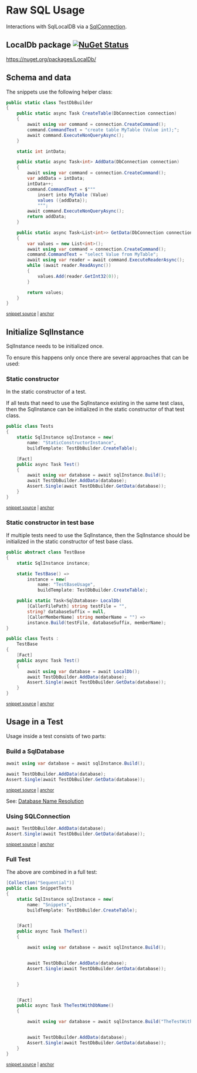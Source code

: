 <!--
GENERATED FILE - DO NOT EDIT
This file was generated by [MarkdownSnippets](https://github.com/SimonCropp/MarkdownSnippets).
Source File: /pages/mdsource/raw-usage.source.md
To change this file edit the source file and then run MarkdownSnippets.
-->

# Raw SQL Usage

Interactions with SqlLocalDB via a [SqlConnection](https://docs.microsoft.com/en-us/dotnet/api/system.data.sqlclient.sqlconnection).


## LocalDb package [![NuGet Status](https://img.shields.io/nuget/v/LocalDb.svg)](https://www.nuget.org/packages/LocalDb/)

https://nuget.org/packages/LocalDb/


## Schema and data

The snippets use the following helper class:

<!-- snippet: TestDbBuilder.cs -->
<a id='snippet-TestDbBuilder.cs'></a>
```cs
public static class TestDbBuilder
{
    public static async Task CreateTable(DbConnection connection)
    {
        await using var command = connection.CreateCommand();
        command.CommandText = "create table MyTable (Value int);";
        await command.ExecuteNonQueryAsync();
    }

    static int intData;

    public static async Task<int> AddData(DbConnection connection)
    {
        await using var command = connection.CreateCommand();
        var addData = intData;
        intData++;
        command.CommandText = $"""
            insert into MyTable (Value)
            values ({addData});
            """;
        await command.ExecuteNonQueryAsync();
        return addData;
    }

    public static async Task<List<int>> GetData(DbConnection connection)
    {
        var values = new List<int>();
        await using var command = connection.CreateCommand();
        command.CommandText = "select Value from MyTable";
        await using var reader = await command.ExecuteReaderAsync();
        while (await reader.ReadAsync())
        {
            values.Add(reader.GetInt32(0));
        }

        return values;
    }
}
```
<sup><a href='/src/LocalDb.Tests/TestDbBuilder.cs#L1-L38' title='Snippet source file'>snippet source</a> | <a href='#snippet-TestDbBuilder.cs' title='Start of snippet'>anchor</a></sup>
<!-- endSnippet -->


## Initialize SqlInstance

SqlInstance needs to be initialized once.

To ensure this happens only once there are several approaches that can be used:


### Static constructor

In the static constructor of a test.

If all tests that need to use the SqlInstance existing in the same test class, then the SqlInstance can be initialized in the static constructor of that test class.

<!-- snippet: StaticConstructor -->
<a id='snippet-StaticConstructor'></a>
```cs
public class Tests
{
    static SqlInstance sqlInstance = new(
        name: "StaticConstructorInstance",
        buildTemplate: TestDbBuilder.CreateTable);

    [Fact]
    public async Task Test()
    {
        await using var database = await sqlInstance.Build();
        await TestDbBuilder.AddData(database);
        Assert.Single(await TestDbBuilder.GetData(database));
    }
}
```
<sup><a href='/src/LocalDb.Tests/Snippets/StaticConstructor.cs#L3-L20' title='Snippet source file'>snippet source</a> | <a href='#snippet-StaticConstructor' title='Start of snippet'>anchor</a></sup>
<!-- endSnippet -->


### Static constructor in test base

If multiple tests need to use the SqlInstance, then the SqlInstance should be initialized in the static constructor of test base class.

<!-- snippet: TestBase -->
<a id='snippet-TestBase'></a>
```cs
public abstract class TestBase
{
    static SqlInstance instance;

    static TestBase() =>
        instance = new(
            name: "TestBaseUsage",
            buildTemplate: TestDbBuilder.CreateTable);

    public static Task<SqlDatabase> LocalDb(
        [CallerFilePath] string testFile = "",
        string? databaseSuffix = null,
        [CallerMemberName] string memberName = "") =>
        instance.Build(testFile, databaseSuffix, memberName);
}

public class Tests :
    TestBase
{
    [Fact]
    public async Task Test()
    {
        await using var database = await LocalDb();
        await TestDbBuilder.AddData(database);
        Assert.Single(await TestDbBuilder.GetData(database));
    }
}
```
<sup><a href='/src/LocalDb.Tests/Snippets/TestBaseUsage.cs#L3-L33' title='Snippet source file'>snippet source</a> | <a href='#snippet-TestBase' title='Start of snippet'>anchor</a></sup>
<!-- endSnippet -->


## Usage in a Test

Usage inside a test consists of two parts:


### Build a SqlDatabase

<!-- snippet: BuildDatabase -->
<a id='snippet-BuildDatabase'></a>
```cs
await using var database = await sqlInstance.Build();

await TestDbBuilder.AddData(database);
Assert.Single(await TestDbBuilder.GetData(database));
```
<sup><a href='/src/LocalDb.Tests/Snippets/SnippetTests.cs#L13-L24' title='Snippet source file'>snippet source</a> | <a href='#snippet-BuildDatabase' title='Start of snippet'>anchor</a></sup>
<!-- endSnippet -->

See: [Database Name Resolution](/pages/directory-and-name-resolution.md#database-name-resolution)


### Using SQLConnection

<!-- snippet: BuildContext -->
<a id='snippet-BuildContext'></a>
```cs
await TestDbBuilder.AddData(database);
Assert.Single(await TestDbBuilder.GetData(database));
```
<sup><a href='/src/LocalDb.Tests/Snippets/SnippetTests.cs#L17-L22' title='Snippet source file'>snippet source</a> | <a href='#snippet-BuildContext' title='Start of snippet'>anchor</a></sup>
<!-- endSnippet -->


### Full Test

The above are combined in a full test:

<!-- snippet: SnippetTests.cs -->
<a id='snippet-SnippetTests.cs'></a>
```cs
[Collection("Sequential")]
public class SnippetTests
{
    static SqlInstance sqlInstance = new(
        name: "Snippets",
        buildTemplate: TestDbBuilder.CreateTable);


    [Fact]
    public async Task TheTest()
    {

        await using var database = await sqlInstance.Build();


        await TestDbBuilder.AddData(database);
        Assert.Single(await TestDbBuilder.GetData(database));


    }


    [Fact]
    public async Task TheTestWithDbName()
    {

        await using var database = await sqlInstance.Build("TheTestWithDbName");


        await TestDbBuilder.AddData(database);
        Assert.Single(await TestDbBuilder.GetData(database));
    }
}
```
<sup><a href='/src/LocalDb.Tests/Snippets/SnippetTests.cs#L1-L33' title='Snippet source file'>snippet source</a> | <a href='#snippet-SnippetTests.cs' title='Start of snippet'>anchor</a></sup>
<!-- endSnippet -->

